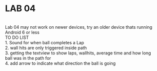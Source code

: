 <h1> LAB 04 </h1> <br />
Lab 04 may not work on newer devices, try an older device thats running Android 6 or less <br />
TO DO LIST <br />
1. Sound for when ball completes a Lap <br />
2. wall hits are only triggered inside path <br />
3. getting the textview to show laps, wallhits, average time and how long ball was in the path for <br />
4. add arrow to indicate what direction the ball is going <br />
